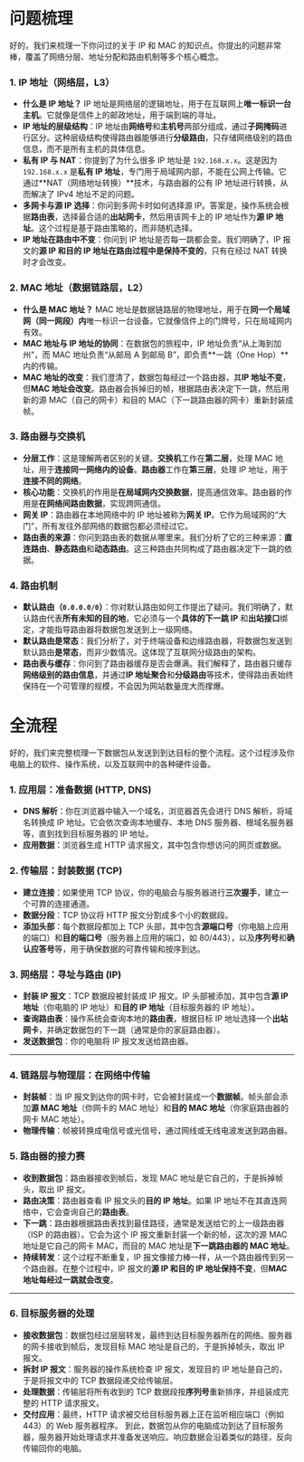 # 问题梳理
好的，我们来梳理一下你问过的关于 IP 和 MAC 的知识点。你提出的问题非常棒，覆盖了网络分层、地址分配和路由机制等多个核心概念。
### 1. IP 地址（网络层，L3）
- **什么是 IP 地址？** IP 地址是网络层的逻辑地址，用于在互联网上**唯一标识一台主机**。它就像是信件上的邮政地址，用于端到端的寻址。
- **IP 地址的层级结构**：IP 地址由**网络号**和**主机号**两部分组成，通过**子网掩码**进行区分。这种层级结构使得路由器能够进行**分级路由**，只存储网络级别的路由信息，而不是所有主机的具体信息。
- **私有 IP 与 NAT**：你提到了为什么很多 IP 地址是 `192.168.x.x`。这是因为 `192.168.x.x` 是**私有 IP 地址**，专门用于局域网内部，不能在公网上传输。它通过**NAT（网络地址转换）**技术，与路由器的公有 IP 地址进行转换，从而解决了 IPv4 地址不足的问题。
- **多网卡与源 IP 选择**：你问到多网卡时如何选择源 IP。答案是，操作系统会根据**路由表**，选择最合适的**出站网卡**，然后用该网卡上的 IP 地址作为**源 IP 地址**。这个过程是基于路由策略的，而非随机选择。
- **IP 地址在路由中不变**：你问到 IP 地址是否每一跳都会变。我们明确了，IP 报文的**源 IP 和目的 IP 地址在路由过程中是保持不变的**，只有在经过 NAT 转换时才会改变。
### 2. MAC 地址（数据链路层，L2）
- **什么是 MAC 地址？** MAC 地址是数据链路层的物理地址，用于在**同一个局域网（同一网段）内**唯一标识一台设备。它就像信件上的门牌号，只在局域网内有效。
- **MAC 地址与 IP 地址的协同**：在数据包的旅程中，IP 地址负责“从上海到加州”，而 MAC 地址负责“从邮局 A 到邮局 B”，即负责**一跳（One Hop）**内的传输。
- **MAC 地址的改变**：我们澄清了，数据包每经过一个路由器，其**IP 地址不变**，但**MAC 地址会改变**。路由器会拆掉旧的帧，根据路由表决定下一跳，然后用新的源 MAC（自己的网卡）和目的 MAC（下一跳路由器的网卡）重新封装成帧。
### 3. 路由器与交换机
- **分层工作**：这是理解两者区别的关键。**交换机**工作在**第二层**，处理 MAC 地址，用于**连接同一网络内的设备**。**路由器**工作在**第三层**，处理 IP 地址，用于**连接不同的网络**。
- **核心功能**：交换机的作用是**在局域网内交换数据**，提高通信效率。路由器的作用是**在网络间路由数据**，实现跨网通信。
- **网关 IP**：路由器在本地网络中的 IP 地址被称为**网关 IP**。它作为局域网的“大门”，所有发往外部网络的数据包都必须经过它。
- **路由表的来源**：你问到路由表的数据从哪里来。我们分析了它的三种来源：**直连路由**、**静态路由**和**动态路由**。这三种路由共同构成了路由器决定下一跳的依据。
### 4. 路由机制
- **默认路由（`0.0.0.0/0`）**：你对默认路由如何工作提出了疑问。我们明确了，默认路由代表**所有未知的目的地**，它必须与一个**具体的下一跳 IP** 和**出站接口**绑定，才能指导路由器将数据包发送到上一级网络。
- **默认路由是常态**：我们分析了，对于终端设备和边缘路由器，将数据包发送到默认路由**是常态**，而非少数情况。这体现了互联网分级路由的架构。
- **路由表与缓存**：你问到了路由器缓存是否会爆满。我们解释了，路由器只缓存**网络级别的路由信息**，并通过**IP 地址聚合**和**分级路由**等技术，使得路由表始终保持在一个可管理的规模，不会因为网站数量庞大而撑爆。
# 全流程
好的，我们来完整梳理一下数据包从发送到到达目标的整个流程。这个过程涉及你电脑上的软件、操作系统，以及互联网中的各种硬件设备。
### 1. 应用层：准备数据 (HTTP, DNS)
- **DNS 解析**：你在浏览器中输入一个域名，浏览器首先会进行 DNS 解析，将域名转换成 IP 地址。它会依次查询本地缓存、本地 DNS 服务器、根域名服务器等，直到找到目标服务器的 IP 地址。
- **应用数据**：浏览器生成 HTTP 请求报文，其中包含你想访问的网页或数据。
### 2. 传输层：封装数据 (TCP)
- **建立连接**：如果使用 TCP 协议，你的电脑会与服务器进行**三次握手**，建立一个可靠的连接通道。
- **数据分段**：TCP 协议将 HTTP 报文分割成多个小的数据段。
- **添加头部**：每个数据段都加上 TCP 头部，其中包含**源端口号**（你电脑上应用的端口）和**目的端口号**（服务器上应用的端口，如 80/443），以及**序列号**和**确认应答号**等，用于确保数据的可靠传输和按序到达。
### 3. 网络层：寻址与路由 (IP)
- **封装 IP 报文**：TCP 数据段被封装成 IP 报文。IP 头部被添加，其中包含**源 IP 地址**（你电脑的 IP 地址）和**目的 IP 地址**（目标服务器的 IP 地址）。
- **查询路由表**：操作系统会查询本地的**路由表**，根据目标 IP 地址选择一个**出站网卡**，并确定数据包的下一跳（通常是你的家庭路由器）。
- **发送数据包**：你的电脑将 IP 报文发送给路由器。
---
### 4. 链路层与物理层：在网络中传输
- **封装帧**：当 IP 报文到达你的网卡时，它会被封装成一个**数据帧**。帧头部会添加**源 MAC 地址**（你网卡的 MAC 地址）和**目的 MAC 地址**（你家庭路由器的网卡 MAC 地址）。
- **物理传输**：帧被转换成电信号或光信号，通过网线或无线电波发送到路由器。
### 5. 路由器的接力赛
- **收到数据包**：路由器接收到帧后，发现 MAC 地址是它自己的，于是拆掉帧头，取出 IP 报文。
- **路由决策**：路由器查看 IP 报文头的**目的 IP 地址**。如果 IP 地址不在其直连网络中，它会查询自己的**路由表**。
- **下一跳**：路由器根据路由表找到最佳路径，通常是发送给它的上一级路由器（ISP 的路由器）。它会为这个 IP 报文重新封装一个新的帧，这次的源 MAC 地址是它自己的网卡 MAC，而目的 MAC 地址是**下一跳路由器的 MAC 地址**。
- **持续转发**：这个过程不断重复，IP 报文像接力棒一样，从一个路由器传到另一个路由器。在整个过程中，IP 报文的**源 IP 和目的 IP 地址保持不变**，但**MAC 地址每经过一跳就会改变**。
---
### 6. 目标服务器的处理
- **接收数据包**：数据包经过层层转发，最终到达目标服务器所在的网络。服务器的网卡接收到帧后，发现目标 MAC 地址是自己的，于是拆掉帧头，取出 IP 报文。
- **拆封 IP 报文**：服务器的操作系统检查 IP 报文，发现目的 IP 地址是自己的，于是将报文中的 TCP 数据段递交给传输层。
- **处理数据**：传输层将所有收到的 TCP 数据段按**序列号**重新排序，并组装成完整的 HTTP 请求报文。
- **交付应用**：最终，HTTP 请求被交给目标服务器上正在监听相应端口（例如 443）的 Web 服务器程序。
到此，数据包从你的电脑成功到达了目标服务器，服务器开始处理请求并准备发送响应。响应数据会沿着类似的路径，反向传输回你的电脑。